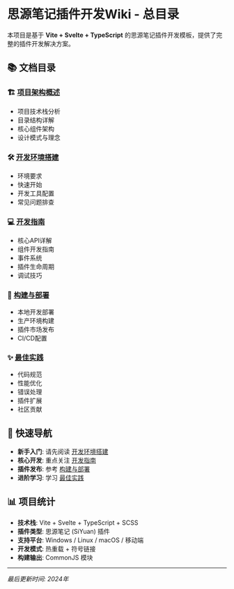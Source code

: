 # 思源笔记插件开发Wiki - 总目录

本项目是基于 **Vite + Svelte + TypeScript** 的思源笔记插件开发模板，提供了完整的插件开发解决方案。

## 📚 文档目录

### 🏗️ [项目架构概述](./PROJECT_ARCHITECTURE.md)
- 项目技术栈分析
- 目录结构详解
- 核心组件架构
- 设计模式与理念

### 🛠️ [开发环境搭建](./SETUP_GUIDE.md)
- 环境要求
- 快速开始
- 开发工具配置
- 常见问题排查

### 💻 [开发指南](./DEVELOPMENT_GUIDE.md)
- 核心API详解
- 组件开发指南
- 事件系统
- 插件生命周期
- 调试技巧

### 🚀 [构建与部署](./DEPLOYMENT_GUIDE.md)
- 本地开发部署
- 生产环境构建
- 插件市场发布
- CI/CD配置

### ✨ [最佳实践](./BEST_PRACTICES.md)
- 代码规范
- 性能优化
- 错误处理
- 插件扩展
- 社区贡献

## 🎯 快速导航

- **新手入门**: 请先阅读 [开发环境搭建](./SETUP_GUIDE.md)
- **核心开发**: 重点关注 [开发指南](./DEVELOPMENT_GUIDE.md)
- **插件发布**: 参考 [构建与部署](./DEPLOYMENT_GUIDE.md)
- **进阶学习**: 学习 [最佳实践](./BEST_PRACTICES.md)

## 📊 项目统计

- **技术栈**: Vite + Svelte + TypeScript + SCSS
- **插件类型**: 思源笔记 (SiYuan) 插件
- **支持平台**: Windows / Linux / macOS / 移动端
- **开发模式**: 热重载 + 符号链接
- **构建输出**: CommonJS 模块

---

*最后更新时间: 2024年*
